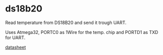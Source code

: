 # ds18b20

Read temperature from DS18B20 and send it trough UART.

Uses Atmega32, PORTC0 as 1Wire for the temp. chip and PORTD1 as TXD for UART.

[datasheet](doc/ds18b20-datasheet.pdf)
